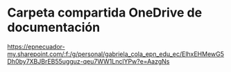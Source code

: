# Carpeta compartida OneDrive de documentación
https://epnecuador-my.sharepoint.com/:f:/g/personal/gabriela_cola_epn_edu_ec/ElhxEHMewG5Dh0by7XBJBrEB55ugguz-qeu7WW1LnclYPw?e=AazgNs
